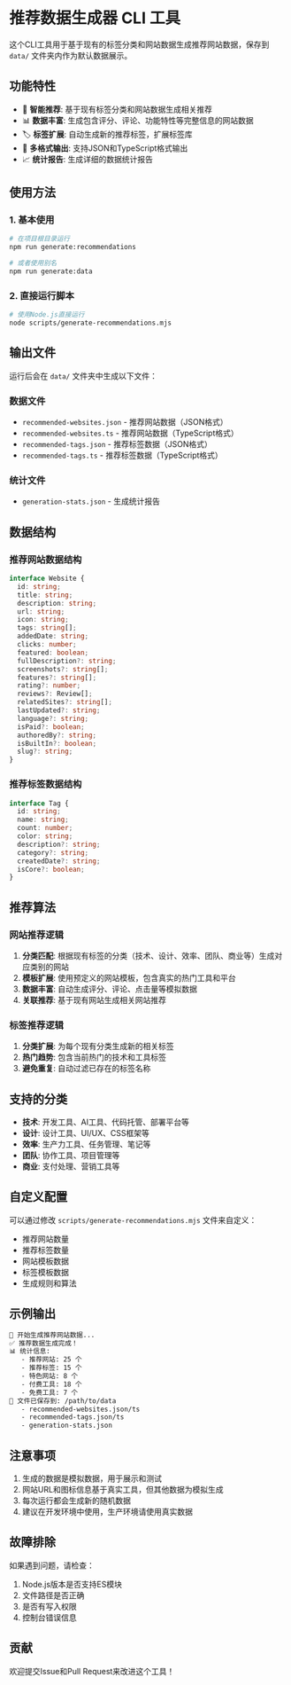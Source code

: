 # 推荐数据生成器 CLI 工具

这个CLI工具用于基于现有的标签分类和网站数据生成推荐网站数据，保存到 `data/` 文件夹内作为默认数据展示。

## 功能特性

- 🎯 **智能推荐**: 基于现有标签分类和网站数据生成相关推荐
- 📊 **数据丰富**: 生成包含评分、评论、功能特性等完整信息的网站数据
- 🏷️ **标签扩展**: 自动生成新的推荐标签，扩展标签库
- 📁 **多格式输出**: 支持JSON和TypeScript格式输出
- 📈 **统计报告**: 生成详细的数据统计报告

## 使用方法

### 1. 基本使用

```bash
# 在项目根目录运行
npm run generate:recommendations

# 或者使用别名
npm run generate:data
```

### 2. 直接运行脚本

```bash
# 使用Node.js直接运行
node scripts/generate-recommendations.mjs
```

## 输出文件

运行后会在 `data/` 文件夹中生成以下文件：

### 数据文件
- `recommended-websites.json` - 推荐网站数据（JSON格式）
- `recommended-websites.ts` - 推荐网站数据（TypeScript格式）
- `recommended-tags.json` - 推荐标签数据（JSON格式）
- `recommended-tags.ts` - 推荐标签数据（TypeScript格式）

### 统计文件
- `generation-stats.json` - 生成统计报告

## 数据结构

### 推荐网站数据结构

```typescript
interface Website {
  id: string;
  title: string;
  description: string;
  url: string;
  icon: string;
  tags: string[];
  addedDate: string;
  clicks: number;
  featured: boolean;
  fullDescription?: string;
  screenshots?: string[];
  features?: string[];
  rating?: number;
  reviews?: Review[];
  relatedSites?: string[];
  lastUpdated?: string;
  language?: string;
  isPaid?: boolean;
  authoredBy?: string;
  isBuiltIn?: boolean;
  slug?: string;
}
```

### 推荐标签数据结构

```typescript
interface Tag {
  id: string;
  name: string;
  count: number;
  color: string;
  description?: string;
  category?: string;
  createdDate?: string;
  isCore?: boolean;
}
```

## 推荐算法

### 网站推荐逻辑

1. **分类匹配**: 根据现有标签的分类（技术、设计、效率、团队、商业等）生成对应类别的网站
2. **模板扩展**: 使用预定义的网站模板，包含真实的热门工具和平台
3. **数据丰富**: 自动生成评分、评论、点击量等模拟数据
4. **关联推荐**: 基于现有网站生成相关网站推荐

### 标签推荐逻辑

1. **分类扩展**: 为每个现有分类生成新的相关标签
2. **热门趋势**: 包含当前热门的技术和工具标签
3. **避免重复**: 自动过滤已存在的标签名称

## 支持的分类

- **技术**: 开发工具、AI工具、代码托管、部署平台等
- **设计**: 设计工具、UI/UX、CSS框架等
- **效率**: 生产力工具、任务管理、笔记等
- **团队**: 协作工具、项目管理等
- **商业**: 支付处理、营销工具等

## 自定义配置

可以通过修改 `scripts/generate-recommendations.mjs` 文件来自定义：

- 推荐网站数量
- 推荐标签数量
- 网站模板数据
- 标签模板数据
- 生成规则和算法

## 示例输出

```bash
🚀 开始生成推荐网站数据...
✅ 推荐数据生成完成！
📊 统计信息:
   - 推荐网站: 25 个
   - 推荐标签: 15 个
   - 特色网站: 8 个
   - 付费工具: 18 个
   - 免费工具: 7 个
📁 文件已保存到: /path/to/data
   - recommended-websites.json/ts
   - recommended-tags.json/ts
   - generation-stats.json
```

## 注意事项

1. 生成的数据是模拟数据，用于展示和测试
2. 网站URL和图标信息基于真实工具，但其他数据为模拟生成
3. 每次运行都会生成新的随机数据
4. 建议在开发环境中使用，生产环境请使用真实数据

## 故障排除

如果遇到问题，请检查：

1. Node.js版本是否支持ES模块
2. 文件路径是否正确
3. 是否有写入权限
4. 控制台错误信息

## 贡献

欢迎提交Issue和Pull Request来改进这个工具！

